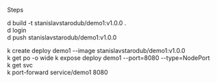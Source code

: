 Steps  

d build -t stanislavstarodub/demo1:v1.0.0 .  
d login  
d push stanislavstarodub/demo1:v1.0.0  

k create deploy demo1 --image stanislavstarodub/demo1:v1.0.0  
k get po -o wide
k expose deploy demo1 --port=8080 --type=NodePort  
k get svc  
k port-forward service/demo1 8080